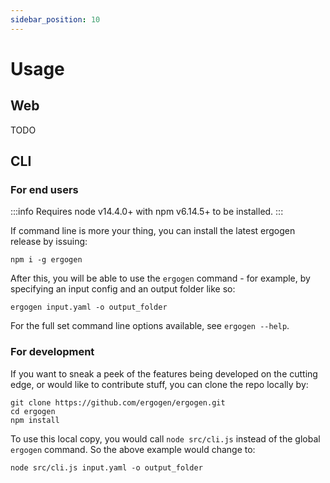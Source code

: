 ```yaml
---
sidebar_position: 10
---
```


# Usage

## Web

TODO

## CLI

### For end users

:::info
Requires node v14.4.0+ with npm v6.14.5+ to be installed.
:::

If command line is more your thing, you can install the latest ergogen release by issuing:

```shell
npm i -g ergogen
```

After this, you will be able to use the `ergogen` command - for example, by specifying an input config and an output folder like so:

```shell
ergogen input.yaml -o output_folder
```

For the full set command line options available, see `ergogen --help`.

### For development

If you want to sneak a peek of the features being developed on the cutting edge, or would like to contribute stuff, you can clone the repo locally by:

```shell
git clone https://github.com/ergogen/ergogen.git
cd ergogen
npm install
```

To use this local copy, you would call `node src/cli.js` instead of the global `ergogen` command.
So the above example would change to:

```shell
node src/cli.js input.yaml -o output_folder
```
